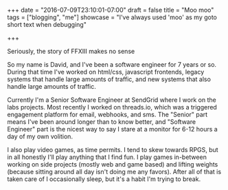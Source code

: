 +++
date = "2016-07-09T23:10:01-07:00"
draft = false
title = "Moo moo"
tags = ["blogging", "me"]
showcase = "I've always used 'moo' as my goto short text when debugging"

+++

Seriously, the story of FFXIII makes no sense


So my name is David, and I've been a software engineer for 7 years or so. During that time I've worked on html/css, javascript frontends, legacy systems that handle large amounts of traffic, and new systems that also handle large amounts of traffic.

Currently I'm a Senior Software Engineer at SendGrid where I work on the labs projects. Most recently I worked on threads.io, which was a triggered engagement platform for email, webhooks, and sms. The "Senior" part means I've been around longer than to know better, and "Software Engineer" part is the nicest way to say I stare at a monitor for 6-12 hours a day of my own volition.

I also play video games, as time permits. I tend to skew towards RPGS, but in all honestly I'll play anything that I find fun. I play games in-between working on side projects (mostly web and game based) and lifting weights (because sitting around all day isn't doing me any favors). After all of that is taken care of I occasionally sleep, but it's a habit I'm trying to break.
